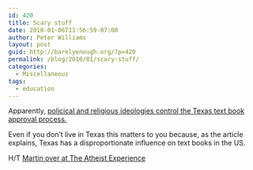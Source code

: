 ```yaml
---
id: 420
title: Scary stuff
date: 2010-01-06T11:56:59-07:00
author: Peter Williams
layout: post
guid: http://barelyenough.org/?p=420
permalink: /blog/2010/01/scary-stuff/
categories:
  - Miscellaneous
tags:
  - education
---
```

Apparently, [policical and religious ideologies control the Texas text book approval process.](http://www.washingtonmonthly.com/features/2010/1001.blake.html)

Even if you don&#8217;t live in Texas this matters to you because, as the article explains, Texas has a disproportionate influence on text books in the US.

H/T [Martin over at The Atheist Experience](http://atheistexperience.blogspot.com/2010/01/ill-educated-fools-in-charge-of.html)